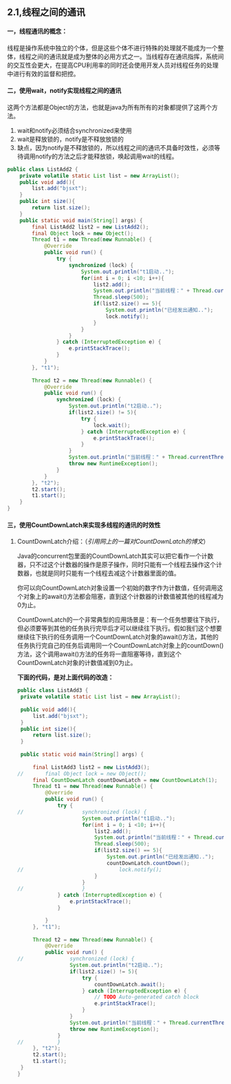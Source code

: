 ## 2.1,线程之间的通讯

#### 一，线程通讯的概念：

​	线程是操作系统中独立的个体，但是这些个体不进行特殊的处理就不能成为一个整体，线程之间的通讯就是成为整体的必用方式之一。当线程存在通讯指挥，系统间的交互性会更大，在提高CPU利用率的同时还会使用开发人员对线程任务的处理中进行有效的监督和把控。

#### 二，使用wait，notify实现线程之间的通讯

这两个方法都是Object的方法，也就是java为所有所有的对象都提供了这两个方法。

1. wait和notify必须结合synchronized来使用
2. wait是释放锁的，notify是不释放放锁的
3. 缺点，因为notify是不释放锁的，所以线程之间的通讯不具备时效性，必须等待调用notify的方法之后才能释放锁，唤起调用wait的线程。


```java
public class ListAdd2 {
	private volatile static List list = new ArrayList();	
	public void add(){
		list.add("bjsxt");
	}
	public int size(){
		return list.size();
	}
	public static void main(String[] args) {
		final ListAdd2 list2 = new ListAdd2();
		final Object lock = new Object();
		Thread t1 = new Thread(new Runnable() {
			@Override
			public void run() {
				try {
					synchronized (lock) {
						System.out.println("t1启动..");
						for(int i = 0; i <10; i++){
							list2.add();
							System.out.println("当前线程：" + Thread.currentThread().getName() + "添加了一个元素..");
							Thread.sleep(500);
							if(list2.size() == 5){
								System.out.println("已经发出通知..");
								lock.notify();
							}
						}						
					}
				} catch (InterruptedException e) {
					e.printStackTrace();
				}
			}
		}, "t1");
		
		Thread t2 = new Thread(new Runnable() {
			@Override
			public void run() {
				synchronized (lock) {
					System.out.println("t2启动..");
					if(list2.size() != 5){
						try {
							lock.wait();
						} catch (InterruptedException e) {
							e.printStackTrace();
						}
					}
					System.out.println("当前线程：" + Thread.currentThread().getName() + "收到通知线程停止..");
					throw new RuntimeException();
				}
			}
		}, "t2");	
		t2.start();
		t1.start();	
	}
}
```


#### 三，使用CountDownLatch来实现多线程的通讯的时效性

1. CountDownLatch介绍：（*引用网上的一篇对CountDownLatch的博文*）

   ​	Java的concurrent包里面的CountDownLatch其实可以把它看作一个计数器，只不过这个计数器的操作是原子操作，同时只能有一个线程去操作这个计数器，也就是同时只能有一个线程去减这个计数器里面的值。

   ​       你可以向CountDownLatch对象设置一个初始的数字作为计数值，任何调用这个对象上的await()方法都会阻塞，直到这个计数器的计数值被其他的线程减为0为止。

   ​       CountDownLatch的一个非常典型的应用场景是：有一个任务想要往下执行，但必须要等到其他的任务执行完毕后才可以继续往下执行。假如我们这个想要继续往下执行的任务调用一个CountDownLatch对象的await()方法，其他的任务执行完自己的任务后调用同一个CountDownLatch对象上的countDown()方法，这个调用await()方法的任务将一直阻塞等待，直到这个CountDownLatch对象的计数值减到0为止。

   **下面的代码，是对上面代码的改造：**

   ```java
   public class ListAdd3 {
   	private volatile static List list = new ArrayList();	
   	
   	public void add(){
   		list.add("bjsxt");
   	}
   	public int size(){
   		return list.size();
   	}
   	
   	public static void main(String[] args) {
   		
   		final ListAdd3 list2 = new ListAdd3();
   //		final Object lock = new Object();
   		final CountDownLatch countDownLatch = new CountDownLatch(1);
   		Thread t1 = new Thread(new Runnable() {
   			@Override
   			public void run() {
   				try {
   //					synchronized (lock) {
   						System.out.println("t1启动..");
   						for(int i = 0; i <10; i++){
   							list2.add();
   							System.out.println("当前线程：" + Thread.currentThread().getName() + "添加了一个元素..");
   							Thread.sleep(500);
   							if(list2.size() == 5){
   								System.out.println("已经发出通知..");
   								countDownLatch.countDown();
   //								lock.notify();
   							}
   						}						
   //					}
   				} catch (InterruptedException e) {
   					e.printStackTrace();
   				}

   			}
   		}, "t1");
   		
   		Thread t2 = new Thread(new Runnable() {
   			@Override
   			public void run() {
   //				synchronized (lock) {
   					System.out.println("t2启动..");
   					if(list2.size() != 5){
   						try {
   							countDownLatch.await();
   						} catch (InterruptedException e) {
   							// TODO Auto-generated catch block
   							e.printStackTrace();
   						}
   					}
   					System.out.println("当前线程：" + Thread.currentThread().getName() + "收到通知线程停止..");
   					throw new RuntimeException();
   				}
   //			}
   		}, "t2");	
   		t2.start();
   		t1.start();	
   	}	
   }
   ```

   ​